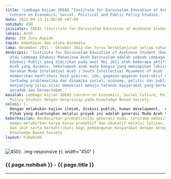 ```yaml
---
title: 'Lembaga Kajian IDEAS “Institute for Darussalam Education of Acehnese Student”:
  Concern on Economics, Social, Political and Public Policy Studies.'
date: 2011-09-13 11:08:00 +07:00
nohibah: 450
inisiator: IDEAS (Institute for Darussalam Education of Acehnese Student)
lokasi: Aceh
dana: 150 Juta Rupiah
topik: Kebebasan dan etika bermedia
lama: November 2011 – Oktober 2012 dan terus berkelanjutan setiap tahunnya.
deskripsi: 'Institute for Darussalam Education of Acehnese Student (baca : IDEAS)
  atau Lembaga Edukasi Mahasiswa Aceh Darussalam adalah sebuah Lembaga Kajian dan
  Edukasi Public yang didirikan pada awal Mei 2011 oleh beberapa aktifis mahasiswa
  Aceh yang dinamis. Sekelompok anak muda bangsa yang memimpikan lahirnya sebuah komunitas
  Gerakan Muda Intelektual Aceh ( Youth Intellectual Movement of Aceh ) yang mampu
  memberikan kontribusi baik pikiran, ide, gagasan-gagasan kontruktif dan edukatif
  terhadap problematika dan dinamika social, economy, politic dan public policy dengan
  menjunjung nilai-nilai demokrasi menuju tatanan masyarakat yang berkeadilan, damai,
  beradab dan bermartabat.'
masalah: Lembaga Kajian IDEAS concern on Economics, Social Culture, Political & Public
  Policy Studies dengan berprinsip pada Knowledge Based Society.
solusi: |-
  Dengan melakukan kajian ilmiah, diskusi publik, human development,  research,  publications dalam  Media online,  IDEAS Magazine, dan  Annual Report for Public.
  Pihak yang diuntungkan melalui proyek ini adalah generasi Muda Aceh terutama mahasiswa/i. IDEAS menjadi wadah berekspresi dan media interaktif terhadap berbagai ide, pemikiran dan gagasan konstruktif dari entitas intelektual muda Aceh dan Indonesia pada umumnya.
keberhasilan: Berdasarkan produktivitas generasi muda, terutama mahasiswa/i, diharapkan
  mampu melahirkan karya-karya produktif dan edukatif melalui tulisan, artikel ilmiah,
  dan ikut serta berkontribusi bagi pembangunan masyarakat dengan berprinsip pada
  Knowledge Based Society
layout: hibahcmb
---
```


![450](/static/img/hibahcmb/450.png){: .img-responsive }{: width="450" }

### {{ page.nohibah }} - {{ page.title }}

---
